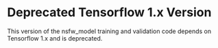 # Deprecated Tensorflow 1.x Version

This version of the nsfw_model training and validation code depends on Tensorflow 1.x and is deprecated.